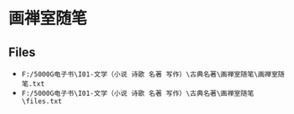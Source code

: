# 画禅室随笔

## Files

- `F:/5000G电子书\I01-文学（小说 诗歌 名著 写作）\古典名著\画禅室随笔\画禅室随笔.txt`
- `F:/5000G电子书\I01-文学（小说 诗歌 名著 写作）\古典名著\画禅室随笔\files.txt`
